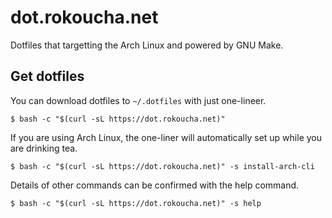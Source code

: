 # dot.rokoucha.net

Dotfiles that targetting the Arch Linux and powered by GNU Make.

## Get dotfiles

You can download dotfiles to `~/.dotfiles` with just one-lineer.

    $ bash -c "$(curl -sL https://dot.rokoucha.net)"

If you are using Arch Linux, the one-liner will automatically set up while you are drinking tea.

    $ bash -c "$(curl -sL https://dot.rokoucha.net)" -s install-arch-cli

Details of other commands can be confirmed with the help command.

    $ bash -c "$(curl -sL https://dot.rokoucha.net)" -s help
